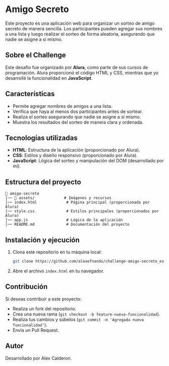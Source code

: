 # Amigo Secreto

Este proyecto es una aplicación web para organizar un sorteo de amigo secreto de manera sencilla. Los participantes pueden agregar sus nombres a una lista y luego realizar el sorteo de forma aleatoria, asegurando que nadie se asigne a sí mismo.

## Sobre el Challenge

Este desafío fue organizado por **Alura**, como parte de sus cursos de programación. Alura proporcionó el código HTML y CSS, mientras que yo desarrollé la funcionalidad en **JavaScript**.

## Características

- Permite agregar nombres de amigos a una lista.
- Verifica que haya al menos dos participantes antes de sortear.
- Realiza el sorteo asegurando que nadie se asigne a sí mismo.
- Muestra los resultados del sorteo de manera clara y ordenada.

## Tecnologías utilizadas

- **HTML**: Estructura de la aplicación (proporcionado por Alura).
- **CSS**: Estilos y diseño responsivo (proporcionado por Alura).
- **JavaScript**: Lógica del sorteo y manipulación del DOM (desarrollado por mí).

## Estructura del proyecto

```
📂 amigo-secreto
│── 📂 assets/             # Imágenes y recursos
│── index.html             # Página principal (proporcionada por Alura)
│── style.css              # Estilos principales (proporcionados por Alura)
│── app.js                 # Lógica de la aplicación
│── README.md              # Documentación del proyecto
```

## Instalación y ejecución

1. Clona este repositorio en tu máquina local:
   ```sh
   git clone https://github.com/alexefnando/challenge-amigo-secreto_esp-main.git/
   ```
2. Abre el archivo `index.html` en tu navegador.

## Contribución

Si deseas contribuir a este proyecto:
- Realiza un fork del repositorio.
- Crea una nueva rama (`git checkout -b feature-nueva-funcionalidad`).
- Realiza tus cambios y súbelos (`git commit -m 'Agregada nueva funcionalidad'`).
- Envía un Pull Request.

## Autor

Desarrollado por Alex Calderon.


